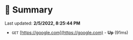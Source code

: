 # 📖 Summary
Last updated: **2/5/2022, 8:25:44 PM**

- `GET` [https://google.com](https://google.com) - **Up** (91ms)
